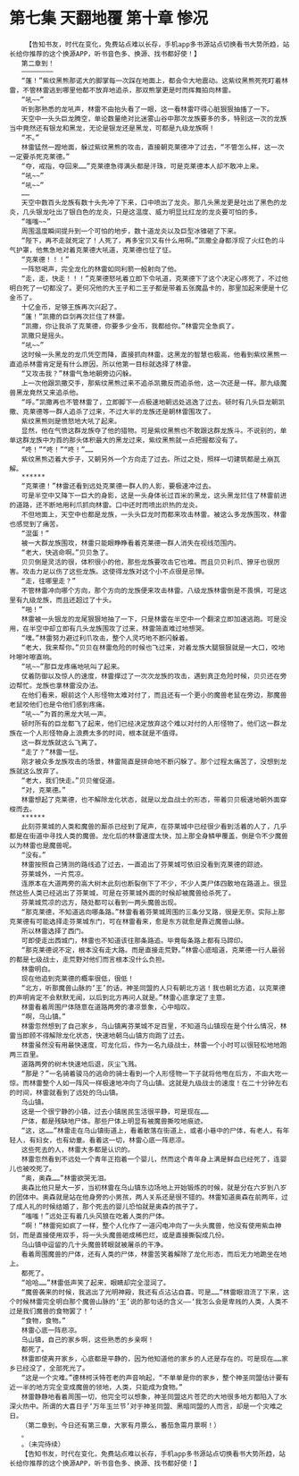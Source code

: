 # 第七集 天翻地覆 第十章 惨况
        【告知书友，时代在变化，免费站点难以长存，手机app多书源站点切换看书大势所趋，站长给你推荐的这个换源APP，听书音色多、换源、找书都好使！】
       第二章到！
       ————————
       “蓬！”紫纹黑熊那诺大的脚掌每一次踩在地面上，都会令大地震动。这紫纹黑熊死死盯着林雷，不管林雷逃到哪里他都不放弃地追杀，那双熊掌更是时而挥舞拍向林雷。
       “吼~~”
       听到那熟悉的龙吼声，林雷不由抬头看了一眼，这一看林雷吓得心脏狠狠抽搐了一下。
       天空中一头头巨龙腾空，单论数量绝对比迷雾山谷中那次龙族要多的多，特别这一次的龙族当中竟然还有银龙和黑龙，无论是银龙还是黑龙，可都是九级龙族啊！
       “不。”
       林雷猛然一蹬地面，躲过紫纹黑熊的攻击，直接朝克莱德冲了过去，“不管怎么样，这一次一定要杀死克莱德。”
       “夺，戒指，夺回来……”克莱德急得满头都是汗珠，可是克莱德本人却不敢冲上来。
       “吼~~”
       “吼~~”
       ……
       天空中数百头龙族有数十头先冲了下来，口中喷出了龙炎。那几头黑龙更是吐出了黑色的龙炎，几头银龙吐出了银白色的龙炎，只是这温度、威力明显比红龙的龙炎要可怕的多。
       “嗤嗤~~”
       周围温度瞬间提升到一个可怕的地步，数十道龙炎以及巨型冰锥砸了下来。
       “陛下，再不走就死定了！人死了，再多宝贝又有什么用啊。”凯撒全身都浮现了火红色的斗气护罩，他焦急地对着克莱德大吼道，克莱德也怔了怔。
       “克莱德！！！”
       一阵怒喝声，完全龙化的林雷如同利箭一般射向了他。
       “走，走，快走！！！”克莱德怒吼着立即下令吼道，克莱德下了这个决定心疼死了，不过他明白死了一切都没了。更何况他的大王子和二王子都是带着五张魔晶卡的，那里加起来便是十亿金币了。
       十亿金币，足够王族再次兴起了。
       “蓬！”凯撒的巨剑再次拦住了林雷。
       “凯撒，你让我杀了克莱德，你要多少金币，我都给你。”林雷完全急疯了。
       凯撒只是摇头。
       “吼~~”
       这时候一头黑龙的龙爪凭空而降，直接抓向林雷。这黑龙的智慧也极高，他看到紫纹黑熊一直追杀林雷肯定是有什么原因，所以他第一目标就选择了林雷。
       “又攻击我？”林雷气急地朝旁边闪躲。
       上一次他跟凯撒交手，那紫纹黑熊过来不追杀凯撒反而追杀他，这一次还是一样。那九级魔兽黑龙竟然又来追杀他。
       “呼。”凯撒再也不管林雷了，立即脚下一点极速地朝远处逃逸了过去。顿时有几头巨龙朝凯撒、克莱德等一群人追杀了过来，不过大半的龙族还是朝林雷围攻了。
       紫纹黑熊则是愤怒地大吼了起来。
       显然，他在气愤这群龙族夺了他的猎物。可是紫纹黑熊也不敢跟这群龙族斗。不说别的，单单这群龙族中为首的那头体积最大的黑龙过来，紫纹黑熊就一点把握都没有了。
       “咚！”“咚！”“咚！”……
       紫纹黑熊迈着大步子，又朝另外一个方向走了过去。所过之处，照样一切建筑都是土崩瓦解。
       ******
       “克莱德！”林雷还看到远处克莱德一群人的人影，要极速冲过去。
       可是半空中又降下一巨大的身影，这是一头身体长过百米的黑龙，这头黑龙拦住了林雷前进的道路，还不断地用利爪抓向林雷。口中还时而喷出炽热的龙炎。
       不但地面上，天空中也都是龙族，一头头巨龙时而都来攻击林雷。被这么多龙族围攻，林雷也感觉到了痛苦。
       “混蛋！”
       被一大群龙族围攻，林雷只能眼睁睁看着克莱德一群人消失在视线范围内。
       “老大，快逃命啊。”贝贝急了。
       贝贝倒是灵活的很，体积很小的他，那些龙族要攻击它也难。而且贝贝利爪、獠牙也很厉害。攻击力足以伤了这些龙族。这使得龙族对这个小不点很是忌惮。
       “走，往哪里走？”
       不管林雷冲向哪个方向，那个方向的龙族便来攻击林雷。八级龙族林雷倒是不畏惧，可是这里有九级龙族，而且还超过了十头。
       “啪！”
       林雷被一头银龙的龙尾狠狠地抽了一下，只是林雷在半空中一个翻滚立即加速逃跑。可是没用，在半空中却立即有几头龙族围攻了过来，林雷简直难过地想哭。
       “噗。”林雷努力避过利爪攻击，整个人灵巧地不断闪躲着。
       “老大，我来帮你。”贝贝在林雷危险的时候也飞过来，对着龙族大腿狠狠就是一大口，咬地咔嚓咔嚓直响。
       “吼~~”那巨龙疼痛地吼叫了起来。
       仗着防御以及惊人的速度，林雷撑过了一次次龙族的攻击，遇到真正危险时候，贝贝还在旁边帮忙。龙族也拿林雷没办法。
       在他们看来，眼前这个人形怪物太难对付了，而且还有一个更小的魔兽老鼠在旁边，那魔兽老鼠咬他们也是令他们感到疼痛。
       “吼~~”为首的黑龙大吼一声。
       顿时所有的巨龙都飞了起来，他们已经决定放弃这个难以对付的人形怪物了。他们这一群龙族在一个人形怪物身上浪费太多的时间，根本就是不值得。
       这一群龙族就这么飞离了。
       “走了？”林雷一怔。
       刚才被众多龙族攻击的场景，林雷简直是拼命地不断闪躲了。那个过程太痛苦了，没想到龙族就这么放弃了。
       “老大，我们快走。”贝贝催促道。
       “对，克莱德。”
       林雷想起了克莱德，也不解除龙化状态，就是以龙血战士的形态，带着贝贝极速地朝外面穿梭而去。
       ******
       此刻芬莱城的人类和魔兽的厮杀已经到了尾声，在芬莱城中已经很少看到活着的人了，几乎都是在街道中寻找人类的魔兽。龙化后的林雷速度太快，加上那全身鳞甲覆盖，倒是令不少魔兽以为林雷也是魔兽呢。
       “没有。”
       林雷按照自己猜测的路线追了过去，一直追出了芬莱城可依旧没看到克莱德的踪迹。
       芬莱城外，一片荒凉。
       连原本在大道两旁的高大树木此刻也断裂倒下了不少，不少人类尸体四散地在路道上。很显然这些人类已经逃出了芬莱城，可是在芬莱城外面的时候却被魔兽给杀死了。
       芬莱城荒凉的远方，随处都可以看到一两头魔兽出现。
       “那克莱德，不知道逃向哪条路。”林雷看着芬莱城周围的三条分叉路，很是无奈。实际上那克莱德有可能选择走芬莱城东门，可在林雷看来，愈是东方就愈是靠近魔兽山脉。
       所以林雷选择了西门。
       可即使走出西城门，林雷也不知道该往那条路追。毕竟每条路上都有马蹄印。
       “那克莱德说不定，根本没有走大路。而是直接走荒野。”林雷心底暗道，克莱德一行人最弱的都是七级战士，走荒野对他们而言根本没什么负担。
       林雷明白。
       现在他追到克莱德的概率很低，很低！
       “北方，听那魔兽山脉的‘王’的话，神圣同盟的人只有朝北方逃！我也朝北方追，以克莱德的声明肯定不会默默无闻，以后到北方再问人就是。”林雷心底拿定了主意。
       林雷看着周围尸体随意在道路两旁的凄凉景象，心中暗叹。
       “啊，乌山镇。”
       林雷忽然想到了自己家乡，乌山镇离芬莱城不足百里，不知道乌山镇现在是个什么情况，林雷当即顾不得解除龙化状态，快速地朝乌山镇方向跑了过去。
       林雷虽然没有用最快速度，可龙化后，作为一名九级战士，林雷一个小时可以很轻松地地跑两三百里。
       道路两旁的树木快速地后退，灰尘飞溅。
       “那是？”一名骑着骏马的逃命的骑士看到一个人形怪物一下子就将他甩在后方，不由大吃一惊。而林雷整个人如一阵风一样极速地冲向了乌山镇。这就是九级战士的速度！在二十分钟左右的时间，林雷就看到了远处的乌山镇。
       乌山镇。
       这是一个很宁静的小镇，过去小镇居民生活很平静，可是现在……
       尸体，都是残缺地尸体。那些尸体上明显有被魔兽撕咬地痕迹。
       “这，这……”林雷走在乌山镇街道上，看着散落在街道上，或者小巷中的尸体，有老人，有年轻人，有妇女，也有幼童。看着这一切，林雷心底一阵悲凉。
       这些死去的人，林雷大多都是认识的。
       林雷忽然看到不远处一个青年正抱着一个婴儿，然而这个青年身上满是鲜血已经死了，连婴儿也被咬死了。
       “奥，奥森……”林雷欲哭无泪。
       奥森比他只是大一岁，当初林雷在乌山镇东边场地上开始锻炼的时候，就是分在六岁到八岁的团体中。奥森就是站在他身旁的小男孩，两人关系还是很不错的。林雷知道奥森在前两年，过了成人礼的时候结婚了，那个死去的婴儿恐怕就是奥森的孩子了。
       “嗤嗤！”远处正有着几头风狼在吃着人类的尸体。
       “啊！”林雷宛如疯了一样，整个人化作了一道闪电冲向了一头头魔兽，他没有使用紫血神剑，而是直接使用双手，将一头头魔兽砸成稀巴烂，或是直接撕裂成几份。
       乌山镇中逗留的几十头魔兽转眼就被屠杀的干净。
       看着周围魔兽的尸体，还有人类的尸体，林雷苦笑着解除了龙化形态，而后无力地跪坐在地上。
       都死了。
       “哈哈……”林雷低声笑了起来，眼睛却完全湿润了。
       “魔兽袭来的时候，我逃出了光明神殿，我还有点沾沾自喜。可是……”林雷眼泪流了下来，这个时候林雷完全明白那个魔兽山脉的‘王’说的那句话的含义——‘我怎么会是卑贱的人类，人类不过是我们魔兽的食物罢了！’
       “食物，食物。”
       林雷心底一阵悲凉。
       乌山镇，自己的家乡啊，这些熟悉的乡亲啊！
       都死了。
       林雷即使离开家乡，心底都是平静的，因为他知道他的家乡的人还是存在的。可是现在……家乡已经没了，全部死光了。
       “这是一个灾难。”德林柯沃特苍老的声音响起，“不单单是你的家乡，整个神圣同盟估计要有近一半的地方完全变成魔兽的领地，人类，只能成为食物。”
       林雷静静地看着周围一切，他完全可以想象，神圣同盟这片苍茫的大地很多地方都陷入了水深火热中。所谓的大喜日子‘万年玉兰节’对于神圣同盟、黑暗同盟的人而言，却是一个灾难之日。
       （第二章到，今日还有第三章，大家有月票么，番茄急需月票啊！）
       。
       。（未完待续）
       【告知书友，时代在变化，免费站点难以长存，手机app多书源站点切换看书大势所趋，站长给你推荐的这个换源APP，听书音色多、换源、找书都好使！】